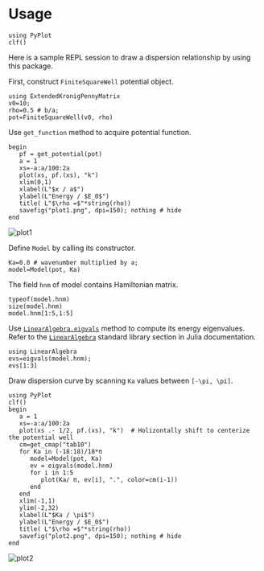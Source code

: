 # Usage

```@setup session1
using PyPlot
clf()
```

Here is a sample REPL session to draw a dispersion relationship by using this package.

First, construct `FiniteSquareWell` potential object.

```@repl session1
using ExtendedKronigPennyMatrix
v0=10; 
rho=0.5 # b/a;
pot=FiniteSquareWell(v0, rho)
```

Use `get_function` method to acquire potential function.

```@repl session1
begin
   pf = get_potential(pot)
   a = 1
   xs=-a:a/100:2a
   plot(xs, pf.(xs), "k")
   xlim(0,1)
   xlabel(L"$x / a$")
   ylabel(L"Energy / $E_0$")
   title( L"$\rho =$"*string(rho))
   savefig("plot1.png", dpi=150); nothing # hide
end
```

![plot1](plot1.png)


Define `Model` by calling its constructor.
```@repl session1
Ka=0.0 # wavenumber multiplied by a;
model=Model(pot, Ka)
```

The field `hnm` of model contains Hamiltonian matrix.
```@repl session1
typeof(model.hnm)
size(model.hnm)
model.hnm[1:5,1:5]
```

Use [`LinearAlgebra.eigvals`](https://docs.julialang.org/en/v1/stdlib/LinearAlgebra/#LinearAlgebra.eigvals) method to compute its energy eigenvalues.
Refer to the [`LinearAlgebra`](https://docs.julialang.org/en/v1/stdlib/LinearAlgebra/) standard library section in Julia documentation.
```@repl session1
using LinearAlgebra
evs=eigvals(model.hnm);
evs[1:3]
```

Draw dispersion curve by scanning `Ka` values between ``[-\pi, \pi]``.
```@repl session1
using PyPlot
clf()
begin
   a = 1
   xs=-a:a/100:2a
   plot(xs .- 1/2, pf.(xs), "k")  # Holizontally shift to centerize the potential well
   cm=get_cmap("tab10")
   for Ka in (-18:18)/18*π
      model=Model(pot, Ka)
      ev = eigvals(model.hnm)
      for i in 1:5
         plot(Ka/ π, ev[i], ".", color=cm(i-1))
      end
   end
   xlim(-1,1)
   ylim(-2,32)
   xlabel(L"$Ka / \pi$")
   ylabel(L"Energy / $E_0$")
   title( L"$\rho =$"*string(rho))
   savefig("plot2.png", dpi=150); nothing # hide
end
```

![plot2](plot2.png)


